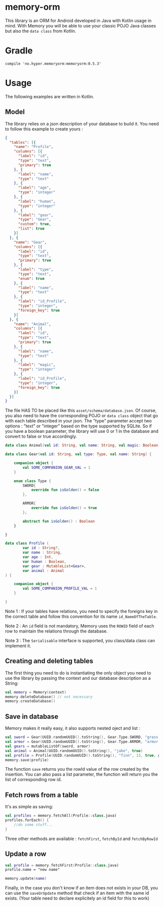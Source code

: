 # memory-orm

This library is an ORM for Android developed in Java with Kotlin usage in mind.
With Memory you will be able to use your classic POJO Java classes but also the
`data class` from Kotlin.

# Gradle

```
compile 'no.hyper.memoryorm:memoryorm:0.5.3'
```

# Usage

The following examples are written in Kotlin.

## Model

The library relies on a json description of your database to build it. You need to follow this example to create yours : 

``` json
{
  "tables": [{
    "name": "Profile",
    "columns": [{
      "label": "id",
      "type": "text",
      "primary": true
    }, {
      "label": "name",
      "type": "text"
    }, {
      "label": "age",
      "type": "integer"
    }, {
      "label": "human",
      "type": "integer"
    }, {
      "label": "gear",
      "type": "Gear",
      "custom": true,
      "list": true
    }]
  }, {
    "name": "Gear",
    "columns": [{
      "label": "id",
      "type": "text",
      "primary": true
    }, {
      "label": "type",
      "type": "text",
      "enum": true
    }, {
      "label": "name",
      "type": "text"
    }, {
      "label": "id_Profile",
      "type": "integer",
      "foreign_key": true
    }]
  }, {
    "name": "Animal",
    "columns": [{
      "label": "id",
      "type": "text",
      "primary": true
    }, {
      "label": "name",
      "type": "text"
    }, {
      "label": "magic",
      "type": "integer"
    }, {
      "label": "id_Profile",
      "type": "integer",
      "foreign_key": true
    }]
  }]
}
```

The file HAS TO be placed like this `asset/schema/database.json`. Of course, you also need to have the corresponding POJO or `data class` object that go with each table described in your json. The "type" parameter accept two options : "text" or "integer" based on the type supported by SQLite. So if you have a boolean parameter, the library will use 0 or 1 in the database and convert to false or true accordingly. 

``` kotlin
data class Animal(val id: String, val name: String, val magic: Boolean)

data class Gear(val id: String, val type: Type, val name: String) {

    companion object {
        val SOME_COMPANION_GEAR_VAL = 1
    }

    enum class Type {
        SWORD{
            override fun isGolden() = false
        },

        ARMOR{
            override fun isGolden() = true
        };

        abstract fun isGolden() : Boolean
    }

}

data class Profile (
        var id : String?,
        var name : String,
        var age : Int,
        var human : Boolean,
        var gear : MutableList<Gear>,
        var animal : Animal
) {

    companion object {
        val SOME_COMPANION_PROFILE_VAL = 1
    }

}
```
Note 1 : If your tables have relations, you need to specify the foreigns key in the correct table and follow this convention for its name `id_NameOfTheTable`.

Note 2 : An `id` field is not mandatory, Memory uses the `ROWID` field of each row to maintain the relations through the database.

Note 3 : The `Serialisable` interface is supported, you class/data class can implement it.

## Creating and deleting tables

The first thing you need to do is instantiating the only object you need to use the library by passing the context and our database description as a String:

``` kotlin
val memory = Memory(context)
memory.deleteDatabase() // not necessary
memory.createDatabase()
```

## Save in database

Memory makes it really easy, it also supports nested oject and list : 

``` kotlin
val sword = Gear(UUID.randomUUID().toString(), Gear.Type.SWORD, "grass sword")
val armor = Gear(UUID.randomUUID().toString(), Gear.Type.ARMOR, "armor of zeldron")
val gears = mutableListOf(sword, armor)
val animal = Animal(UUID.randomUUID().toString(), "jake", true)
val profile = Profile(UUID.randomUUID().toString(), "finn", 13, true, gears, animal)
memory.save(profile)
```

The function `save` returns you the rowId value of the row created by the insertion. You can also pass a list parameter, the function will return you the list of corresponding row id.

## Fetch rows from a table

It's as simple as saving:

``` kotlin
val profiles = memory.fetchAll(Profile::class.java)
profiles.forEach() {
    //do some stuff...
}
```

Three other methods are available : `fetchFirst`, `fetchById` and `fetchByRowId`

## Update a row

```kotlin
val profile = memory.fetchFirst(Profile::class.java)
profile.name = "new name"

memory.update(name)
```

Finally, in the case you don't know if an item does not exists in your DB, you can use the `saveOrUpdate` method that check if an item with the same id exists. (Your table need to declare explicitely an id field for this to work)
